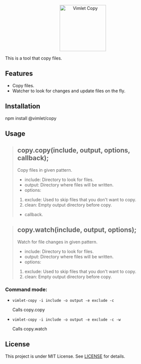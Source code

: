 <p align='center'>
<img src='https://vimlet.com/resources/img/copy-txt.png' title='Vimlet Copy' alt='Vimlet Copy' height="150">
</p>

This is a tool that copy files.

## Features

* Copy files.
* Watcher to look for changes and update files on the fly.

## Installation

npm install @vimlet/copy

## Usage

>## copy.copy(include, output, options, callback);
>
 >   Copy files in given pattern.
  >  * include: Directory to look for files.
   > * output: Directory where files will be written.
>* options: 
>1. exclude: Used to skip files that you don't want to copy.
>2. clean: Empty output directory before copy.
>* callback.
    
>## copy.watch(include, output, options);
>
 >   Watch for file changes in given pattern.
  >  * include: Directory to look for files.
   > * output: Directory where files will be written.
>* options: 
>1. exclude: Used to skip files that you don't want to copy.
>2. clean: Empty output directory before copy.


### Command mode:

* `vimlet-copy -i include -o output -e exclude -c`

    Calls copy.copy

* `vimlet-copy -i include -o output -e exclude -c -w`

    Calls copy.watch



## License
This project is under MIT License. See [LICENSE](https://github.com/vimlet/vimlet-commons/blob/master/LICENSE) for details.